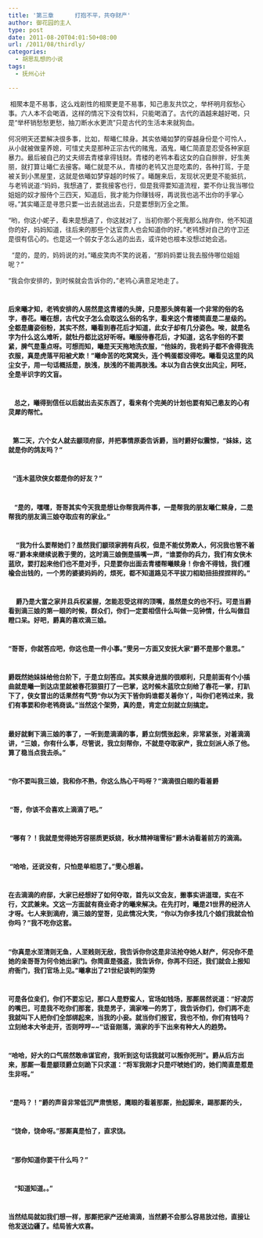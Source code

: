 ```yaml
---
title: '第三章      打抱不平，共夺财产'
author: 御花园的主人
type: post
date: 2011-08-20T04:01:50+08:00
url: /2011/08/thirdly/
categories:
  - 胡思乱想的小说
tags:
  - 抚州心计

---
```

<span style="font-size: small;"> 相聚本是不易事，这么戏剧性的相聚更是不易事，知己患友共饮之，举杯明月叙愁心事。六人本不会喝酒，这样的情况下没有饮料，只能喝酒了。古代的酒越来越好喝，只是“举杯销愁愁更愁，抽刀断水水更流”只是古代的生活本来就狗血。</span>

<span style="font-size: small;">何况明天还要解决很多事，比如，帮曦仁赎身。其实依曦如梦的穿越身份是个可怜人，从小就被做童养媳，可惜丈夫是那种正宗古代的赌鬼，酒鬼，曦仁简直是忍受各种家庭暴力。最后被自己的丈夫绑去青楼拿得钱财。青楼的老鸨本看这女的白白胖胖，好生美丽，就打算让曦仁去接客。曦仁就是不从，青楼的老鸨又岂是吃素的，各种打骂，于是被关到小黑屋里，这就是依曦如梦穿越的时候了。曦醒来后，发现状况更是不能抵抗，与老鸨说道:“妈妈，我想通了，要我接客也行，但是我得要知道流程，要不你让我当哪位姐姐的奴才服侍个三四天，知道后，我才能为你赚钱呀，再说我也逃不出你的手掌心呀。”其实曦正是寻思只要一出去就逃出去，只是要想到万全之策。</span>

<span style="font-size: small;">“哟，你这小妮子，看来是想通了，你这就对了，当初你那个死鬼那么抛弃你，他不知道你的好，妈妈知道，往后来的那些个达官贵人也会知道你的好。”老鸨想对自己的守卫还是很有信心的。也是这一个弱女子怎么逃的出去，或许她也根本没想过她会逃。</span>

<span style="font-size: small;">  “是的，是的，妈妈说的对。”曦皮笑肉不笑的说着，“那妈妈要让我去服侍哪位姐姐呢？”</span>

<span style="font-size: small;">“我会你安排的，到时候就会告诉你的，”老鸨心满意足地走了。</span>

# <span style="font-size: small;">后来曦才知，老鸨安排的人居然是这青楼的头牌，只是那头牌有着一个非常的俗的名字，春花。曦在想，古代女子怎么会取这么俗的名字，看来这个青楼简直是二星级的。全都是庸姿俗粉，其实不然，曦看到春花后才知道，此女子却有几分姿色。唉，就是名字为什么这么难听，就牡丹都比这好听呀。曦服侍春花后，才知道，这名字俗的不要紧，脾气是重点呀。可想而知，曦是天天拖地洗衣服，“他妹的，我老妈子都不舍得我洗衣服，真是虎落平阳被犬欺！”曦命苦的吃窝窝头，连个鸭蛋都没得吃。曦看见这里的风尘女子，用一句话概括是，肤浅，肤浅的不能再肤浅。本以为自古侠女出风尘，阿呸，全是半识字的文盲。</span>

# <span style="font-size: small;">    总之，曦得到信任以后就出去买东西了，看来有个完美的计划也要有知己患友的心有灵犀的帮忙。</span>

# <span style="font-size: small;">   第二天，六个女人就去颛顼府邸，并把事情原委告诉爵，当时爵好似震惊，“妹妹，这就是你的鸽友吗？”</span>

# <span style="font-size: small;">   “连木蓝欣侠女都是你的好友？”</span>

# <span style="font-size: small;">    “是的，嘿嘿，哥哥其实今天我是想让你帮我两件事，一是帮我的朋友曦仁赎身，二是帮我的朋友滴三娘夺取应有的家业。”</span>

# <span style="font-size: small;">     “我为什么要帮她们？虽然我们颛顼家拥有兵权，但是不能仗势欺人，何况我也管不着呀.”爵本来继续说教于雯的，这时滴三娘倒是插嘴一声，“谁要你的兵力，我们有女侠木蓝欣，要打起来他们也不是对手，只是要你出面去青楼帮曦赎身！你舍不得钱，我们槿楡会出钱的，一个男的婆婆妈妈的，烦死，都不知道路见不平拔刀相助扭扭捏捏样的。”</span>

# <span style="font-size: small;">     爵乃是大富之家并且兵权紧握，怎能忍受这样的顶嘴，虽然是女的也不行。可是当爵看到滴三娘的第一眼的时候，群众们，你们一定要相信什么叫做一见钟情，什么叫做目瞪口呆。好吧，爵真的喜欢滴三娘。</span>

# <span style="font-size: small;">“哥哥，你就答应吧，你这也是一件小事。”雯另一方面又安抚大家“爵不是那个意思。”</span>

# <span style="font-size: small;">爵既然她妹妹给他台阶下，于是立刻答应。其实赎身进展的很顺利，只是前面有个小插曲就是曦一到达店里就被春花狠狠打了一巴掌，这时候木蓝欣立刻给了春花一掌，打趴下了，侠女冒出的话果然有气势“你以为天下皆你妈谁都关着你丫，叫你们老鸨过来，我们有事要和你老鸨商谈。”当然这个架势，真的是，肯定立刻就立刻搞定。</span>

# <span style="font-size: small;">最好就剩下滴三娘的事了，一听到是滴滴的事，爵立刻慌张起来，非常紧张，对着滴滴讲，“三娘，你有什么事，尽管说，我立刻帮你，不就是夺取家产，我立刻派人杀了他。算了稳当点我去杀。”</span>

# <span style="font-size: small;">“你不要叫我三娘，我和你不熟，你这么热心干吗呀？”滴滴很白眼的看着爵</span>

# <span style="font-size: small;"> “哥，你该不会喜欢上滴滴了吧。”</span>

# <span style="font-size: small;"> “哪有？！我就是觉得她芳容丽质更妖娆，秋水精神瑞雪标”爵木讷看着前方的滴滴。</span>

# <span style="font-size: small;"> “哈哈，还说没有，只怕是单相思了。”雯心想着。</span>

# <span style="font-size: small;">在去滴滴的府邸，大家已经想好了如何夺取，首先以文会友，搬事实讲道理，实在不行，文武兼来。文这一方面就有商业奇才的曦来解决。在先打时，曦是21世界的经济人才呀。七人来到滴府，滴三娘的堂哥，见此情况大笑，“你以为你多找几个娘们我就会怕你吗？”我不吃你这套。</span>

# <span style="font-size: small;">“你真是水至清则无鱼，人至贱则无敌，我告诉你你这是非法抢夺她人财产，何况你不是她的亲哥哥为何令她出家门。你简直是强盗，我告诉你，你再不归还，我们就会上报知府衙门，我们官场上见。”曦拿出了21世纪谈判的架势</span>

# <span style="font-size: small;">可是各位亲们，你们不要忘记，那口人是野蛮人，官场如钱场，那厮居然说道：“好凌厉的嘴巴，可是我不吃你们那套，我是男子，滴家唯一的男丁，我告诉你们，你们再不走我就叫下人把你们全部绑起来，当我的小妾。就当你们报官，我也不怕，你们有钱吗？立刻给本大爷走开，否则哼哼~~”话音刚落，滴家的手下出来有种大人的趋势。</span>

# <span style="font-size: small;">“哈哈，好大的口气居然敢串谋官府，我听到这句话我就可以叛你死刑”。爵从后方出来，那厮一看是颛顼爵立刻跪下只求道：“将军我刚才只是吓唬她们的，她们简直是惹是生非呀。”</span>

# <span style="font-size: small;"> “是吗？！”爵的声音非常低沉严肃愤怒，鹰眼的看着那厮，抬起脚来，踢那厮的头，</span>

# <span style="font-size: small;">  “饶命，饶命呀。”那厮真是怕了，直求饶。</span>

# <span style="font-size: small;">  “那你知道你要干什么吗？”</span>

# <span style="font-size: small;">    “知道知道。。”</span>

# <span style="font-size: small;">当然结局就如我们想一样，那厮把家产还给滴滴，当然爵不会那么容易放过他，直接让他发送边疆了。结局皆大欢喜。</span>
